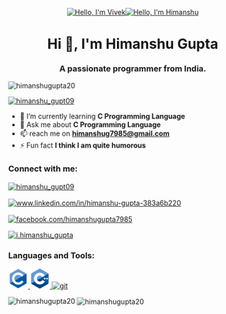 
<p align="center"><a href="#"><img width="30%" alt="Hello, I'm Vivek " src="https://media.giphy.com/media/f6hnhHkks8bk4jwjh3/giphy.gif" /></a><a href="#"><img width="15%" alt="Hello, I'm Himanshu  " src="https://media.giphy.com/media/2J3VPYmnhO2jjKAX0X/giphy.gif" /></a></p>




<h1 align="center">Hi 👋, I'm Himanshu Gupta</h1>

<h3 align="center">A passionate programmer from India.</h3>

<p align="left"> <img src="https://komarev.com/ghpvc/?username=himanshugupta20&label=Profile%20views&color=0e75b6&style=flat" alt="himanshugupta20" /> </p>

<p align="left"> <a href="https://twitter.com/himanshu_gupt09" target="blank"><img src="https://img.shields.io/twitter/follow/himanshu_gupt09?logo=twitter&style=for-the-badge" alt="himanshu_gupt09" /></a> </p>

- 🌱 I’m currently learning **C Programming Language**
- 💬 Ask me about **C Programming Language**
- 📫 reach me on **himanshug7985@gmail.com**
- ⚡ Fun fact **I think I am quite humorous**

<h3 align="left">Connect with me:</h3>

<p align="left">

<a href="https://twitter.com/himanshu_gupt09" target="blank"><img align="center" src="https://raw.githubusercontent.com/rahuldkjain/github-profile-readme-generator/master/src/images/icons/Social/twitter.svg" alt="himanshu_gupt09" height="30" width="40" /></a>

<a href="https://www.linkedin.com/in/himanshu-gupta-383a6b220" target="blank"><img align="center" src="https://raw.githubusercontent.com/rahuldkjain/github-profile-readme-generator/master/src/images/icons/Social/linked-in-alt.svg" alt="www.linkedin.com/in/himanshu-gupta-383a6b220" height="30" width="40" /></a>

<a href="https://fb.com/facebook.com/himanshugupta7985" target="blank"><img align="center" src="https://raw.githubusercontent.com/rahuldkjain/github-profile-readme-generator/master/src/images/icons/Social/facebook.svg" alt="facebook.com/himanshugupta7985" height="30" width="40" /></a>

<a href="https://instagram.com/i.himanshu_gupta" target="blank"><img align="center" src="https://raw.githubusercontent.com/rahuldkjain/github-profile-readme-generator/master/src/images/icons/Social/instagram.svg" alt="i.himanshu_gupta" height="30" width="40" /></a>

</p>

<h3 align="left">Languages and Tools:</h3>

<p align="left"> <a href="https://www.cprogramming.com/" target="_blank" rel="noreferrer"> <img src="https://raw.githubusercontent.com/devicons/devicon/master/icons/c/c-original.svg" alt="c" width="40" height="40"/> </a> <a href="https://www.w3schools.com/cpp/" target="_blank" rel="noreferrer"> <img src="https://raw.githubusercontent.com/devicons/devicon/master/icons/cplusplus/cplusplus-original.svg" alt="cplusplus" width="40" height="40"/> </a> <a href="https://git-scm.com/" target="_blank" rel="noreferrer"> <img src="https://www.vectorlogo.zone/logos/git-scm/git-scm-icon.svg" alt="git" width="40" height="40"/> </a> </p>

<p><img align="left" src="https://github-readme-stats.vercel.app/api/top-langs?username=himanshugupta20&show_icons=true&locale=en&layout=compact" alt="himanshugupta20" /></p>

<p>&nbsp;<img align="center" src="https://github-readme-stats.vercel.app/api?username=himanshugupta20&show_icons=true&locale=en" alt="himanshugupta20" /></p>

